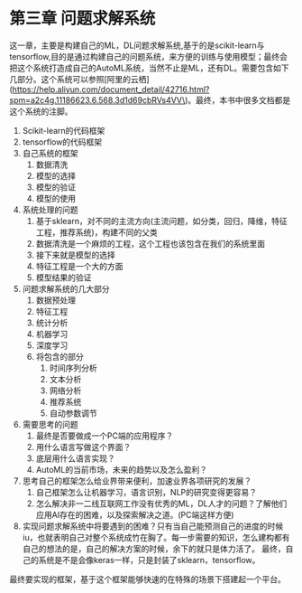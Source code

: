 # 第三章 问题求解系统

这一章，主要是构建自己的ML，DL问题求解系统,基于的是scikit-learn与tensorflow,目的是通过构建自己的问题系统，来方便的训练与使用模型；最终会把这个系统打造成自己的AutoML系统，当然不止是ML，还有DL。需要包含如下几部分。这个系统可以参照[阿里的云栖](https://help.aliyun.com/document_detail/42716.html?spm=a2c4g.11186623.6.568.3d1d69cbRVs4VV\)。最终，本书中很多文档都是这个系统的注脚。

1. Scikit-learn的代码框架
2. tensorflow的代码框架
3. 自己系统的框架
   1. 数据清洗
   2. 模型的选择
   3. 模型的验证
   4. 模型的使用
4. 系统处理的问题
   1. 基于sklearn，对不同的主流方向\(主流问题，如分类，回归，降维，特征工程，推荐系统\)，构建不同的父类
   2. 数据清洗是一个麻烦的工程，这个工程也该包含在我们的系统里面
   3. 接下来就是模型的选择
   4. 特征工程是一个大的方面
   5. 模型结果的验证
5. 问题求解系统的几大部分
   1. 数据预处理
   2. 特征工程
   3. 统计分析
   4. 机器学习
   5. 深度学习
   6. 将包含的部分
      1. 时间序列分析
      2. 文本分析
      3. 网络分析
      4. 推荐系统
      5. 自动参数调节
6. 需要思考的问题
   1. 最终是否要做成一个PC端的应用程序？
   2. 用什么语言写做这个界面？
   3. 底层用什么语言实现？
   4. AutoML的当前市场，未来的趋势以及怎么盈利？
7. 思考自己的框架怎么给业界带来便利，加速业界各项研究的发展？
   1. 自己框架怎么让机器学习，语言识别，NLP的研究变得更容易？
   2. 怎么解决非一二线互联网工作没有优秀的ML，DL人才的问题？了解他们应用AI存在的困难，以及探索解决之道。\(PC端这样方便\)
8. 实现问题求解系统中将要遇到的困难？只有当自己能预测自己的进度的时候iu，也就表明自己对整个系统成竹在胸了。每一步需要的知识，怎么建构都有自己的想法的是，自己的解决方案的时候，余下的就只是体力活了。
最终，自己的系统是不是会像keras一样，只是封装了sklearn，tensorflow。

最终要实现的框架，基于这个框架能够快速的在特殊的场景下搭建起一个平台。

